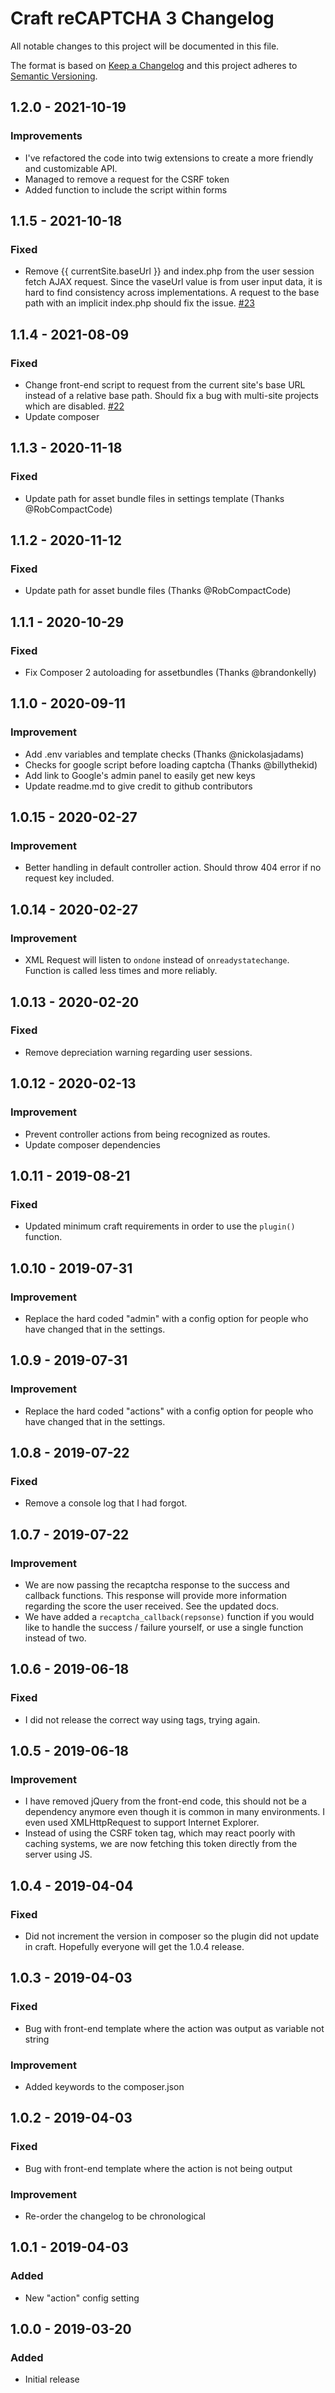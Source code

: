 # Craft reCAPTCHA 3 Changelog

All notable changes to this project will be documented in this file.

The format is based on [Keep a Changelog](http://keepachangelog.com/) and this project adheres to [Semantic Versioning](http://semver.org/).

## 1.2.0 - 2021-10-19
### Improvements
  - I've refactored the code into twig extensions to create a more friendly and customizable API. 
  - Managed to remove a request for the CSRF token
  - Added function to include the script within forms

## 1.1.5 - 2021-10-18
### Fixed
  - Remove {{ currentSite.baseUrl }} and index.php from the user session fetch AJAX request. Since the vaseUrl value is from user input data, it is hard to find consistency across implementations. A request to the base path with an implicit index.php should fix the issue. [#23]

[#23]: https://github.com/clarknelson/craft-recaptcha-3/issues/23

## 1.1.4 - 2021-08-09
### Fixed
  - Change front-end script to request from the current site's base URL instead of a relative base path. Should fix a bug with multi-site projects which are disabled. [#22]
  - Update composer

[#22]: https://github.com/clarknelson/craft-recaptcha-3/issues/22

## 1.1.3 - 2020-11-18
### Fixed
  - Update path for asset bundle files in settings template (Thanks @RobCompactCode)

## 1.1.2 - 2020-11-12
### Fixed
  - Update path for asset bundle files (Thanks @RobCompactCode)

## 1.1.1 - 2020-10-29
### Fixed
- Fix Composer 2 autoloading for assetbundles (Thanks @brandonkelly)

## 1.1.0 - 2020-09-11
### Improvement
- Add .env variables and template checks (Thanks @nickolasjadams)
- Checks for google script before loading captcha (Thanks @billythekid)
- Add link to Google's admin panel to easily get new keys
- Update readme.md to give credit to github contributors

## 1.0.15 - 2020-02-27
### Improvement
- Better handling in default controller action. Should throw 404 error if no request key included.

## 1.0.14 - 2020-02-27
### Improvement
- XML Request will listen to `ondone` instead of `onreadystatechange`. Function is called less times and more reliably.

## 1.0.13 - 2020-02-20
### Fixed
- Remove depreciation warning regarding user sessions.

## 1.0.12 - 2020-02-13
### Improvement
- Prevent controller actions from being recognized as routes.
- Update composer dependencies

## 1.0.11 - 2019-08-21
### Fixed
- Updated minimum craft requirements in order to use the `plugin()` function.

## 1.0.10 - 2019-07-31
### Improvement
- Replace the hard coded "admin" with a config option for people who have changed that in the settings.

## 1.0.9 - 2019-07-31
### Improvement
- Replace the hard coded "actions" with a config option for people who have changed that in the settings.

## 1.0.8 - 2019-07-22
### Fixed
- Remove a console log that I had forgot.

## 1.0.7 - 2019-07-22
### Improvement
- We are now passing the recaptcha response to the success and callback functions. This response will provide more information regarding the score the user received. See the updated docs.
- We have added a `recaptcha_callback(repsonse)` function if you would like to handle the success / failure yourself, or use a single function instead of two.

## 1.0.6 - 2019-06-18
### Fixed
- I did not release the correct way using tags, trying again.

## 1.0.5 - 2019-06-18
### Improvement
- I have removed jQuery from the front-end code, this should not be a dependency anymore even though it is common in many environments. I even used XMLHttpRequest to support Internet Explorer.
- Instead of using the CSRF token tag, which may react poorly with caching systems, we are now fetching this token directly from the server using JS.

## 1.0.4 - 2019-04-04
### Fixed
- Did not increment the version in composer so the plugin did not update in craft. Hopefully everyone will get the 1.0.4 release.

## 1.0.3 - 2019-04-03
### Fixed
- Bug with front-end template where the action was output as variable not string

### Improvement
- Added keywords to the composer.json

## 1.0.2 - 2019-04-03
### Fixed
- Bug with front-end template where the action is not being output

### Improvement
- Re-order the changelog to be chronological

## 1.0.1 - 2019-04-03
### Added
- New "action" config setting

## 1.0.0 - 2019-03-20
### Added
- Initial release
